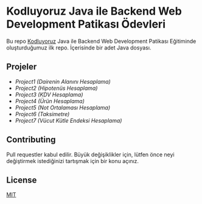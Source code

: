 # Kodluyoruz Java ile Backend Web Development Patikası Ödevleri



Bu repo [Kodluyoruz](https://www.kodluyoruz.org) Java ile Backend Web Development Patikası Eğitiminde oluşturduğumuz ilk repo. İçerisinde bir adet Java dosyası.


## Projeler

* _Project1 (Dairenin Alanını Hesaplama)_
* _Project2 (Hipotenüs Hesaplama)_
* _Project3 (KDV Hesaplama)_
* _Project4 (Ürün Hesaplama)_
* _Project5 (Not Ortalaması Hesaplama)_
* _Project6 (Taksimetre)_
* _Project7 (Vücut Kütle Endeksi Hesaplama)_



## Contributing
Pull requestler kabul edilir. Büyük değişiklikler için, lütfen önce neyi değiştirmek istediğinizi tartışmak için bir konu açınız.


## License
[MIT](https://choosealicense.com/licenses/mit/)
